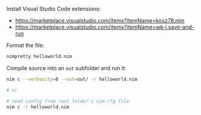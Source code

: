 Install Visual Studio Code extensions:

- https://marketplace.visualstudio.com/items?itemName=kosz78.nim
- https://marketplace.visualstudio.com/items?itemName=wk-j.save-and-run

Format the file:

```sh
nimpretty helloworld.nim
```

Compile source into an `out` subfolder and run it:

```sh
nim c --verbosity=0 --out=out/ -r helloworld.nim

# or

# read config from root folder's nim.cfg file
nim c -r helloworld.nim
```
